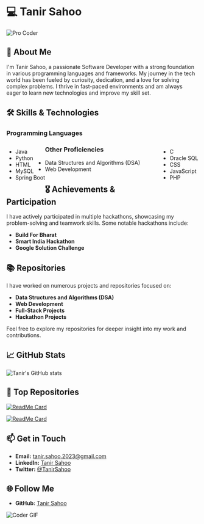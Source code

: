 # 💻 Tanir Sahoo

![Pro Coder](https://media.giphy.com/media/26tn33aiTi1jkl6H6/giphy.gif)

## 🚀 About Me

I'm Tanir Sahoo, a passionate Software Developer with a strong foundation in various programming languages and frameworks. My journey in the tech world has been fueled by curiosity, dedication, and a love for solving complex problems. I thrive in fast-paced environments and am always eager to learn new technologies and improve my skill set.

## 🛠️ Skills & Technologies

### Programming Languages
<div>
  <ul style="float: left;">
    <li>Java</li>
    <li>Python</li>
    <li>HTML</li>
    <li>MySQL</li>
    <li>Spring Boot</li>
  </ul>
  <ul style="float: right;">
    <li>C</li>
    <li>Oracle SQL</li>
    <li>CSS</li>
    <li>JavaScript</li>
    <li>PHP</li>
  </ul>
</div>

### Other Proficiencies
- Data Structures and Algorithms (DSA)
- Web Development

## 🎖️ Achievements & Participation

I have actively participated in multiple hackathons, showcasing my problem-solving and teamwork skills. Some notable hackathons include:
- **Build For Bharat**
- **Smart India Hackathon**
- **Google Solution Challenge**

## 📚 Repositories

I have worked on numerous projects and repositories focused on:
- **Data Structures and Algorithms (DSA)**
- **Web Development**
- **Full-Stack Projects**
- **Hackathon Projects**

Feel free to explore my repositories for deeper insight into my work and contributions.

## 📈 GitHub Stats

![Tanir's GitHub stats](https://github-readme-stats.vercel.app/api?username=tanirsahoo&show_icons=true&theme=radical)

## 🌟 Top Repositories

[![ReadMe Card](https://github-readme-stats.vercel.app/api/pin/?username=tanirsahoo&repo=DSA_using_Java&theme=radical)](https://github.com/tanirsahoo/DSA_Using_Java)

[![ReadMe Card](https://github-readme-stats.vercel.app/api/pin/?username=tanirsahoo&repo=Smart_India_Hackathon_Files&theme=radical)](https://github.com/tanirsahoo/Smart_India_Hackathon_Files)

## 📫 Get in Touch

- **Email:** tanir.sahoo.2023@gmail.com
- **LinkedIn:** [Tanir Sahoo](https://www.linkedin.com/in/tansahoo/)
- **Twitter:** [@TanirSahoo](https://x.com/tanirsahoo)

## 🌐 Follow Me

- **GitHub:** [Tanir Sahoo](https://github.com/tanirsahoo)

![Coder GIF](https://media.giphy.com/media/qgQUggAC3Pfv687qPC/giphy.gif)
